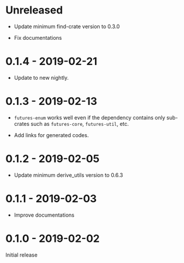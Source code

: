 # Unreleased

* Update minimum find-crate version to 0.3.0

* Fix documentations

# 0.1.4 - 2019-02-21

* Update to new nightly.

# 0.1.3 - 2019-02-13

* `futures-enum` works well even if the dependency contains only sub-crates such as `futures-core`, `futures-util`, etc.

* Add links for generated codes.

# 0.1.2 - 2019-02-05

* Update minimum derive_utils version to 0.6.3

# 0.1.1 - 2019-02-03

* Improve documentations

# 0.1.0 - 2019-02-02

Initial release
